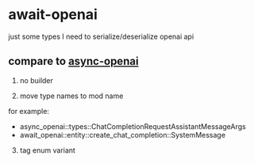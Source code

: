# await-openai

just some types I need to serialize/deserialize openai api

## compare to [async-openai](https://github.com/64bit/async-openai)

1. no builder

2. move type names to mod name

 for example:
 - async_openai::types::ChatCompletionRequestAssistantMessageArgs
 - await_openai::entity::create_chat_completion::SystemMessage

3. tag enum variant